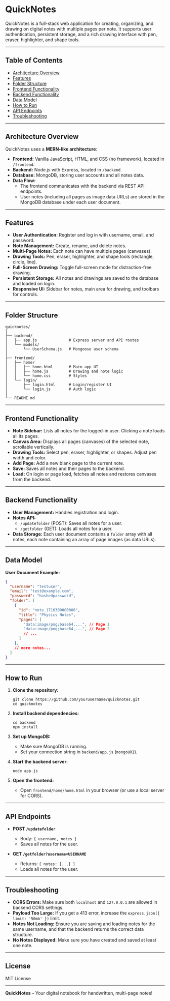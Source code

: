# QuickNotes

QuickNotes is a full-stack web application for creating, organizing, and drawing on digital notes with multiple pages per note. It supports user authentication, persistent storage, and a rich drawing interface with pen, eraser, highlighter, and shape tools.

---

## Table of Contents

- [Architecture Overview](#architecture-overview)
- [Features](#features)
- [Folder Structure](#folder-structure)
- [Frontend Functionality](#frontend-functionality)
- [Backend Functionality](#backend-functionality)
- [Data Model](#data-model)
- [How to Run](#how-to-run)
- [API Endpoints](#api-endpoints)
- [Troubleshooting](#troubleshooting)

---

## Architecture Overview

QuickNotes uses a **MERN-like architecture**:

- **Frontend:** Vanilla JavaScript, HTML, and CSS (no framework), located in `/frontend`.
- **Backend:** Node.js with Express, located in `/backend`.
- **Database:** MongoDB, storing user accounts and all notes data.
- **Data Flow:**  
  - The frontend communicates with the backend via REST API endpoints.
  - User notes (including all pages as image data URLs) are stored in the MongoDB database under each user document.

---

## Features

- **User Authentication:** Register and log in with username, email, and password.
- **Note Management:** Create, rename, and delete notes.
- **Multi-Page Notes:** Each note can have multiple pages (canvases).
- **Drawing Tools:** Pen, eraser, highlighter, and shape tools (rectangle, circle, line).
- **Full-Screen Drawing:** Toggle full-screen mode for distraction-free drawing.
- **Persistent Storage:** All notes and drawings are saved to the database and loaded on login.
- **Responsive UI:** Sidebar for notes, main area for drawing, and toolbars for controls.

---

## Folder Structure

```
quicknotes/
│
├── backend/
│   ├── app.js              # Express server and API routes
│   └── models/
│       └── UserSchema.js   # Mongoose user schema
│
├── frontend/
│   ├── home/
│   │   ├── home.html       # Main app UI
│   │   ├── home.js         # Drawing and note logic
│   │   └── home.css        # Styles
│   └── login/
│       ├── login.html      # Login/register UI
│       └── login.js        # Auth logic
│
└── README.md
```

---

## Frontend Functionality

- **Note Sidebar:** Lists all notes for the logged-in user. Clicking a note loads all its pages.
- **Canvas Area:** Displays all pages (canvases) of the selected note, scrollable vertically.
- **Drawing Tools:** Select pen, eraser, highlighter, or shapes. Adjust pen width and color.
- **Add Page:** Add a new blank page to the current note.
- **Save:** Saves all notes and their pages to the backend.
- **Load:** On login or page load, fetches all notes and restores canvases from the backend.

---

## Backend Functionality

- **User Management:** Handles registration and login.
- **Notes API:**
  - `/updatefolder` (POST): Saves all notes for a user.
  - `/getfolder` (GET): Loads all notes for a user.
- **Data Storage:** Each user document contains a `folder` array with all notes, each note containing an array of page images (as data URLs).

---

## Data Model

**User Document Example:**
```json
{
  "username": "testuser",
  "email": "test@example.com",
  "password": "hashedpassword",
  "folder": [
    {
      "id": "note_1716300000000",
      "title": "Physics Notes",
      "pages": [
        "data:image/png;base64,...", // Page 1
        "data:image/png;base64,...", // Page 2
        // ...
      ]
    },
    // more notes...
  ]
}
```

---

## How to Run

1. **Clone the repository:**
   ```
   git clone https://github.com/yourusername/quicknotes.git
   cd quicknotes
   ```

2. **Install backend dependencies:**
   ```
   cd backend
   npm install
   ```

3. **Set up MongoDB:**
   - Make sure MongoDB is running.
   - Set your connection string in `backend/app.js` (`mongoURI`).

4. **Start the backend server:**
   ```
   node app.js
   ```

5. **Open the frontend:**
   - Open `frontend/home/home.html` in your browser (or use a local server for CORS).

---

## API Endpoints

- **POST `/updatefolder`**
  - Body: `{ username, notes }`
  - Saves all notes for the user.

- **GET `/getfolder?username=USERNAME`**
  - Returns: `{ notes: [...] }`
  - Loads all notes for the user.

---

## Troubleshooting

- **CORS Errors:** Make sure both `localhost` and `127.0.0.1` are allowed in backend CORS settings.
- **Payload Too Large:** If you get a 413 error, increase the `express.json({ limit: '50mb' })` limit.
- **Notes Not Loading:** Ensure you are saving and loading notes for the same username, and that the backend returns the correct data structure.
- **No Notes Displayed:** Make sure you have created and saved at least one note.

---

## License

MIT License

---

**QuickNotes** – Your digital notebook for handwritten, multi-page notes!

